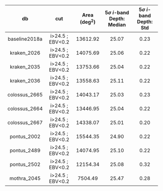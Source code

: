 | db | cut | Area (deg$^2$) | 5$\sigma$ $i$-band Depth: Median | 5$\sigma$ $i$-band Depth: Std |
|:--:|:---:|:--------------:|:-------------------------------:|:------------------------------:|
| baseline2018a | i>24.5 ; EBV<0.2 | 13612.92 | 25.07 | 0.23 |
| kraken_2026 | i>24.5 ; EBV<0.2 | 14075.69 | 25.06 | 0.22 |
| kraken_2035 | i>24.5 ; EBV<0.2 | 13753.66 | 25.04 | 0.22 |
| kraken_2036 | i>24.5 ; EBV<0.2 | 13558.63 | 25.11 | 0.22 |
| colossus_2665 | i>24.5 ; EBV<0.2 | 14043.17 | 25.03 | 0.23 |
| colossus_2664 | i>24.5 ; EBV<0.2 | 13446.95 | 25.04 | 0.22 |
| colossus_2667 | i>24.5 ; EBV<0.2 | 14338.07 | 25.01 | 0.20 |
| pontus_2002 | i>24.5 ; EBV<0.2 | 15544.35 | 24.90 | 0.22 |
| pontus_2489 | i>24.5 ; EBV<0.2 | 14074.95 | 25.10 | 0.22 |
| pontus_2502 | i>24.5 ; EBV<0.2 | 12154.34 | 25.08 | 0.32 |
| mothra_2045 | i>24.5 ; EBV<0.2 | 7504.49 | 25.47 | 0.28 |